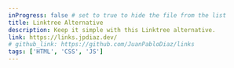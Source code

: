 ```yaml
---
inProgress: false # set to true to hide the file from the list
title: Linktree Alternative
description: Keep it simple with this Linktree alternative.
link: https://links.jpdiaz.dev/
# github_link: https://github.com/JuanPabloDiaz/links
tags: ['HTML', 'CSS', 'JS']
---
```

